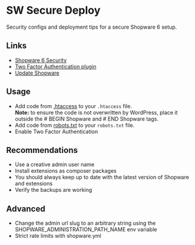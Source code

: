 # SW Secure Deploy

Security configs and deployment tips for a secure Shopware 6 setup.

## Links

- [Shopware 6 Security](https://docs.shopware.com/en/shopware-6-en/tutorials-and-faq/security-measures)
- [Two Factor Authentication plugin](https://github.com/runelaenen/shopware6-two-factor-auth)
- [Update Shopware](https://www.thomaspeissl.com/blog/posts/2024-04-29-update-shopware-6-with-composer-update-no-scripts/)

## Usage

- Add code from [.htaccess](.htaccess) to your `.htaccess` file.  
**Note:** to ensure the code is not overwritten by WordPress, place it outside the # BEGIN Shopware and # END Shopware tags.
- Add code from [robots.txt](robots.txt) to your `robots.txt` file.
- Enable Two Factor Authentication

## Recommendations

- Use a creative admin user name
- Install extensions as composer packages
- You should always keep up to date with the latest version of Shopware and extensions
- Verify the backups are working

## Advanced

- Change the admin url slug to an arbitrary string using the SHOPWARE_ADMINISTRATION_PATH_NAME env variable
- Strict rate limits with shopware.yml
